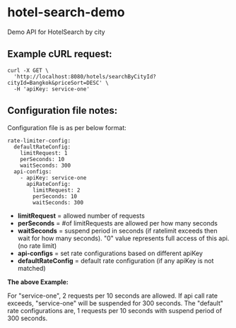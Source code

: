 # hotel-search-demo
Demo API for HotelSearch by city


## Example cURL request:
```
curl -X GET \
  'http://localhost:8080/hotels/searchByCityId?cityId=Bangkok&priceSort=DESC' \
  -H 'apiKey: service-one' 
```
  

## Configuration file notes:
Configuration file is as per below format:
```
rate-limiter-config:
  defaultRateConfig:
    limitRequest: 1
    perSeconds: 10
    waitSeconds: 300
  api-configs:
    - apiKey: service-one
      apiRateConfig:
        limitRequest: 2
        perSeconds: 10
        waitSeconds: 300
```
- **limitRequest** = allowed number of requests
- **perSeconds** = #of limitRequests are allowed per how many seconds
- **waitSeconds** = suspend period in seconds (if ratelimit exceeds then wait for how many seconds). "0" value represents full access of this api. (no rate limit)
- **api-configs** = set rate configurations based on different apiKey
- **defaultRateConfig** = default rate configuration (if any apiKey is not matched)

**The above Example:** 

For "service-one", 2 requests per 10 seconds are allowed. If api call rate exceeds, "service-one" will be suspended for 300 seconds.
The "default" rate configurations are, 1 requests per 10 seconds with suspend period of 300 seconds.
